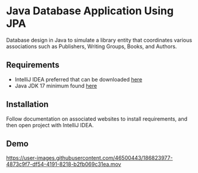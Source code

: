 # Java Database Application Using JPA

Database design in Java to simulate a library entity that coordinates various associations such as Publishers, Writing Groups, Books, and Authors.

## Requirements

- IntelliJ IDEA preferred that can be downloaded [here](https://www.jetbrains.com/idea/download/#section=mac)
- Java JDK 17 minimum found [here](https://www.oracle.com/java/technologies/javase/jdk17-archive-downloads.html)

## Installation

Follow documentation on associated websites to install requirements, and then open project with IntelliJ IDEA.

## Demo
https://user-images.githubusercontent.com/46500443/186823977-4873c9f7-df54-4191-8218-b2fb069c31ea.mov
